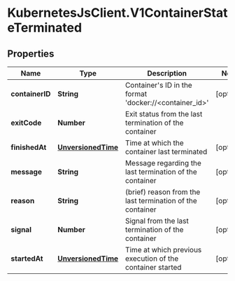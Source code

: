 # KubernetesJsClient.V1ContainerStateTerminated

## Properties
Name | Type | Description | Notes
------------ | ------------- | ------------- | -------------
**containerID** | **String** | Container&#39;s ID in the format &#39;docker://&lt;container_id&gt;&#39; | [optional] 
**exitCode** | **Number** | Exit status from the last termination of the container | 
**finishedAt** | [**UnversionedTime**](UnversionedTime.md) | Time at which the container last terminated | [optional] 
**message** | **String** | Message regarding the last termination of the container | [optional] 
**reason** | **String** | (brief) reason from the last termination of the container | [optional] 
**signal** | **Number** | Signal from the last termination of the container | [optional] 
**startedAt** | [**UnversionedTime**](UnversionedTime.md) | Time at which previous execution of the container started | [optional] 


